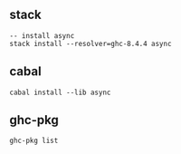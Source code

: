 ## stack

```
-- install async
stack install --resolver=ghc-8.4.4 async
```

## cabal

```
cabal install --lib async
```

## ghc-pkg

```
ghc-pkg list
```
